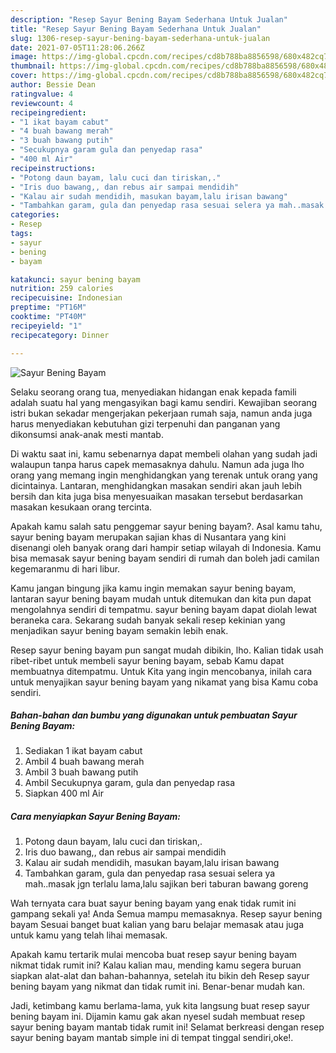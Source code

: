 ```yaml
---
description: "Resep Sayur Bening Bayam Sederhana Untuk Jualan"
title: "Resep Sayur Bening Bayam Sederhana Untuk Jualan"
slug: 1306-resep-sayur-bening-bayam-sederhana-untuk-jualan
date: 2021-07-05T11:28:06.266Z
image: https://img-global.cpcdn.com/recipes/cd8b788ba8856598/680x482cq70/sayur-bening-bayam-foto-resep-utama.jpg
thumbnail: https://img-global.cpcdn.com/recipes/cd8b788ba8856598/680x482cq70/sayur-bening-bayam-foto-resep-utama.jpg
cover: https://img-global.cpcdn.com/recipes/cd8b788ba8856598/680x482cq70/sayur-bening-bayam-foto-resep-utama.jpg
author: Bessie Dean
ratingvalue: 4
reviewcount: 4
recipeingredient:
- "1 ikat bayam cabut"
- "4 buah bawang merah"
- "3 buah bawang putih"
- "Secukupnya garam gula dan penyedap rasa"
- "400 ml Air"
recipeinstructions:
- "Potong daun bayam, lalu cuci dan tiriskan,."
- "Iris duo bawang,, dan rebus air sampai mendidih"
- "Kalau air sudah mendidih, masukan bayam,lalu irisan bawang"
- "Tambahkan garam, gula dan penyedap rasa sesuai selera ya mah..masak jgn terlalu lama,lalu sajikan beri taburan bawang goreng"
categories:
- Resep
tags:
- sayur
- bening
- bayam

katakunci: sayur bening bayam 
nutrition: 259 calories
recipecuisine: Indonesian
preptime: "PT16M"
cooktime: "PT40M"
recipeyield: "1"
recipecategory: Dinner

---
```



![Sayur Bening Bayam](https://img-global.cpcdn.com/recipes/cd8b788ba8856598/680x482cq70/sayur-bening-bayam-foto-resep-utama.jpg)

Selaku seorang orang tua, menyediakan hidangan enak kepada famili adalah suatu hal yang mengasyikan bagi kamu sendiri. Kewajiban seorang istri bukan sekadar mengerjakan pekerjaan rumah saja, namun anda juga harus menyediakan kebutuhan gizi terpenuhi dan panganan yang dikonsumsi anak-anak mesti mantab.

Di waktu  saat ini, kamu sebenarnya dapat membeli olahan yang sudah jadi walaupun tanpa harus capek memasaknya dahulu. Namun ada juga lho orang yang memang ingin menghidangkan yang terenak untuk orang yang dicintainya. Lantaran, menghidangkan masakan sendiri akan jauh lebih bersih dan kita juga bisa menyesuaikan masakan tersebut berdasarkan masakan kesukaan orang tercinta. 



Apakah kamu salah satu penggemar sayur bening bayam?. Asal kamu tahu, sayur bening bayam merupakan sajian khas di Nusantara yang kini disenangi oleh banyak orang dari hampir setiap wilayah di Indonesia. Kamu bisa memasak sayur bening bayam sendiri di rumah dan boleh jadi camilan kegemaranmu di hari libur.

Kamu jangan bingung jika kamu ingin memakan sayur bening bayam, lantaran sayur bening bayam mudah untuk ditemukan dan kita pun dapat mengolahnya sendiri di tempatmu. sayur bening bayam dapat diolah lewat beraneka cara. Sekarang sudah banyak sekali resep kekinian yang menjadikan sayur bening bayam semakin lebih enak.

Resep sayur bening bayam pun sangat mudah dibikin, lho. Kalian tidak usah ribet-ribet untuk membeli sayur bening bayam, sebab Kamu dapat membuatnya ditempatmu. Untuk Kita yang ingin mencobanya, inilah cara untuk menyajikan sayur bening bayam yang nikamat yang bisa Kamu coba sendiri.

<!--inarticleads1-->

##### Bahan-bahan dan bumbu yang digunakan untuk pembuatan Sayur Bening Bayam:

1. Sediakan 1 ikat bayam cabut
1. Ambil 4 buah bawang merah
1. Ambil 3 buah bawang putih
1. Ambil Secukupnya garam, gula dan penyedap rasa
1. Siapkan 400 ml Air




<!--inarticleads2-->

##### Cara menyiapkan Sayur Bening Bayam:

1. Potong daun bayam, lalu cuci dan tiriskan,.
1. Iris duo bawang,, dan rebus air sampai mendidih
1. Kalau air sudah mendidih, masukan bayam,lalu irisan bawang
1. Tambahkan garam, gula dan penyedap rasa sesuai selera ya mah..masak jgn terlalu lama,lalu sajikan beri taburan bawang goreng




Wah ternyata cara buat sayur bening bayam yang enak tidak rumit ini gampang sekali ya! Anda Semua mampu memasaknya. Resep sayur bening bayam Sesuai banget buat kalian yang baru belajar memasak atau juga untuk kamu yang telah lihai memasak.

Apakah kamu tertarik mulai mencoba buat resep sayur bening bayam nikmat tidak rumit ini? Kalau kalian mau, mending kamu segera buruan siapkan alat-alat dan bahan-bahannya, setelah itu bikin deh Resep sayur bening bayam yang nikmat dan tidak rumit ini. Benar-benar mudah kan. 

Jadi, ketimbang kamu berlama-lama, yuk kita langsung buat resep sayur bening bayam ini. Dijamin kamu gak akan nyesel sudah membuat resep sayur bening bayam mantab tidak rumit ini! Selamat berkreasi dengan resep sayur bening bayam mantab simple ini di tempat tinggal sendiri,oke!.

